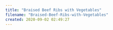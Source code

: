 ```yaml
---
title: "Braised Beef Ribs with Vegetables"
filename: "Braised-Beef-Ribs-with-Vegetables"
created: 2020-09-02 02:49:27
---
```


